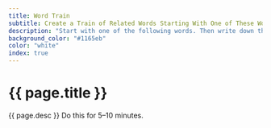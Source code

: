 ```yaml
---
title: Word Train
subtitle: Create a Train of Related Words Starting With One of These Words
description: "Start with one of the following words. Then write down the first word that comes to mind. And then the first word that comes to mind for that word, and so on."
background_color: "#1165eb"
color: "white"
index: true
---
```

# {{ page.title }}

{{ page.desc }} Do this for 5–10 minutes.

<ul class="_random random masonry" data-child="li" data-amount="21" data-template="[[ mix ]]" data-params='{"collections": 
["animals-singular", "food-singular", "nouns-singular", "objects-singular", "verbs-present", "adjectives", "adverbs"]}'></ul>